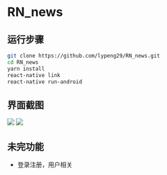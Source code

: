 # RN_news

## 运行步骤
```bash
git clone https://github.com/lypeng29/RN_news.git
cd RN_news
yarn install
react-native link
react-native run-android
```

## 界面截图

![](http://img.lypeng.com/git/2019032201.jpg)
![](http://img.lypeng.com/git/2019032202.jpg)

## 未完功能
 - 登录注册，用户相关